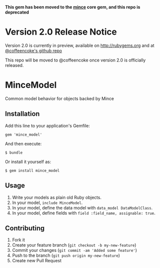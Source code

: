 **This gem has been moved to the [mince](https://github.com/coffeencoke/mince) core gem, and this repo is deprecated**

# Version 2.0 Release Notice

Version 2.0 is currently in preview, available on <http://rubygems.org> and at [@coffeencoke's github repo](https://github.com/coffeencoke)

This repo will be moved to @coffeencoke once version 2.0 is officially released.

# MinceModel

Common model behavior for objects backed by Mince


## Installation

Add this line to your application's Gemfile:

    gem 'mince_model'

And then execute:

    $ bundle

Or install it yourself as:

    $ gem install mince_model


## Usage

1. Write your models as plain old Ruby objects.
2. In your model, `include MinceModel`.
3. In your model, define the data model with `data_model DataModelClass`.
4. In your model, define fields with `field :field_name, assignable: true`.


## Contributing

1. Fork it
2. Create your feature branch (`git checkout -b my-new-feature`)
3. Commit your changes (`git commit -am 'Added some feature'`)
4. Push to the branch (`git push origin my-new-feature`)
5. Create new Pull Request

